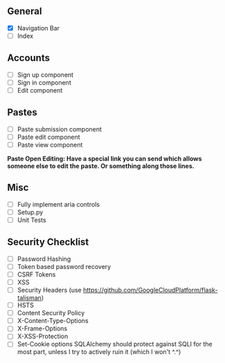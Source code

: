 ## General
* [x] Navigation Bar
* [ ] Index

## Accounts
* [ ] Sign up component
* [ ] Sign in component
* [ ] Edit component

## Pastes
* [ ] Paste submission component
* [ ] Paste edit component
* [ ] Paste view component

**Paste Open Editing: Have a special link you can send
which allows someone else to edit the paste. Or something
along those lines.**

## Misc
* [ ] Fully implement aria controls
* [ ] Setup.py
* [ ] Unit Tests

## Security Checklist
* [ ] Password Hashing
* [ ] Token based password recovery
* [ ] CSRF Tokens
* [ ] XSS
* [ ] Security Headers (use https://github.com/GoogleCloudPlatform/flask-talisman)
* [ ] HSTS
* [ ] Content Security Policy
* [ ] X-Content-Type-Options
* [ ] X-Frame-Options
* [ ] X-XSS-Protection
* [ ] Set-Cookie options
SQLAlchemy should protect against SQLI for the most part, unless I try
to actively ruin it (which I won't ^.^)